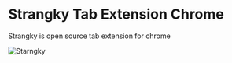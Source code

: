 # Strangky Tab Extension Chrome
Strangky is open source tab extension for chrome 

![Starngky](https://github.com/sahrullahh/windzo/blob/master/preview.png)
